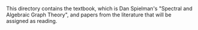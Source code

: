 This directory contains the textbook, which is Dan Spielman's "Spectral and Algebraic Graph Theory", and papers from the literature that will be assigned as reading.
